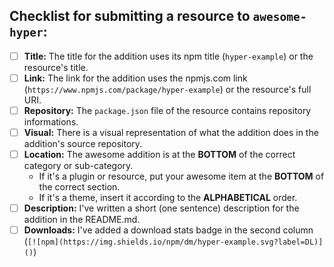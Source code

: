<!--- Provide a general summary of your changes in the Title above -->

## Checklist for submitting a resource to `awesome-hyper`:

<!--- Go over all the following points, and put an `x` in all the boxes that have been completed. -->
<!--- More detailed instructions are in the project's CONTRIBUTING.md - please read it if you have a question!-->
<!--- If you're still unsure about any of these, don't hesitate to ask. We're here to help! -->

- [ ] **Title:** The title for the addition uses its npm title (`hyper-example`) or the resource's title.
- [ ] **Link:** The link for the addition uses the npmjs.com link (`https://www.npmjs.com/package/hyper-example`) or the resource's full URI.
- [ ] **Repository:** The `package.json` file of the resource contains repository informations.
- [ ] **Visual:** There is a visual representation of what the addition does in the addition's source repository.
- [ ] **Location:** The awesome addition is at the **BOTTOM** of the correct category or sub-category.
  - If it's a plugin or resource, put your awesome item at the **BOTTOM** of the correct section.
  - If it's a theme, insert it according to the **ALPHABETICAL** order.
- [ ] **Description:** I've written a short (one sentence) description for the addition in the README.md.
- [ ] **Downloads:** I've added a download stats badge in the second column (`[![npm](https://img.shields.io/npm/dm/hyper-example.svg?label=DL)]()`)
